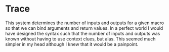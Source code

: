 # Trace
This system determines the number of inputs and outputs for a given macro so that we can bind arguments and return values. In a perfect world I would have designed the syntax such that the number of inputs and outputs was known without having to use context clues, but alas. This seemed much simpler in my head although I knew that it would be a painpoint.